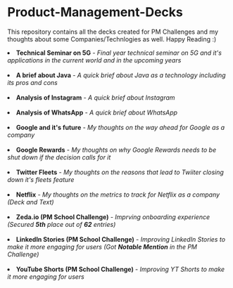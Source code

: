 # Product-Management-Decks
This repository contains all the decks created for PM Challenges and my thoughts about some Companies/Technlogies as well. Happy Reading :)

<li><b>Technical Seminar on 5G</b> - <i>Final year technical seminar on 5G and it's applications in the current world and in the upcoming years</i></li><br>
<li><b>A brief about Java</b> - <i>A quick brief about Java as a technology including its pros and cons</i></li><br>
<li><b>Analysis of Instagram</b> - <i>A quick brief about Instagram</i></li><br>
<li><b>Analysis of WhatsApp</b> - <i>A quick brief about WhatsApp</i></li><br>
<li><b>Google and it's future</b> - <i>My thoughts on the way ahead for Google as a company</i></li><br>
<li><b>Google Rewards</b> - <i>My thoughts on why Google Rewards needs to be shut down if the decision calls for it</i></li><br>
<li><b>Twitter Fleets</b> - <i>My thoughts on the reasons that lead to Twiiter closing down it's fleets feature</i></li><br>
<li><b>Netflix</b> - <i>My thoughts on the metrics to track for Netflix as a company (Deck and Text)</i></li><br>
<li><b>Zeda.io (PM School Challenge)</b> - <i>Imprving onboarding experience (Secured <b>5th</b> place out of <b>62</b> entries)</i></li><br>
<li><b>LinkedIn Stories (PM School Challenge)</b> - <i>Improving LinkedIn Stories to make it more engaging for users (Got <b>Notable Mention</b> in the PM Challenge)</i></li><br>
<li><b>YouTube Shorts (PM School Challenge)</b> - <i>Improving YT Shorts to make it more engaging for users </i></li><br>

